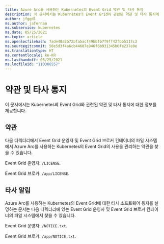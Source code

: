 ```yaml
---
title: Azure Arc를 사용하는 Kubernetes의 Event Grid 약관 및 타사 통지
description: 이 문서에서는 Kubernetes의 Event Grid와 관련된 약관 및 타사 통지에 대한 정보를 제공합니다.
author: jfggdl
ms.author: jafernan
ms.subservice: kubernetes
ms.date: 05/25/2021
ms.topic: article
ms.openlocfilehash: 7ade40a2b72bfa5acf49bbfb7f9ff42fbb5117c3
ms.sourcegitcommit: 58e5d3f4a6cb44607e946f6b931345b6fe237e0e
ms.translationtype: HT
ms.contentlocale: ko-KR
ms.lasthandoff: 05/25/2021
ms.locfileid: "110386557"
---
```

# <a name="legal-terms-and-third-party-notices"></a>약관 및 타사 통지
이 문서에서는 Kubernetes의 Event Grid와 관련된 약관 및 타사 통지에 대한 정보를 제공합니다. 

## <a name="legal-terms"></a>약관 

다음 디렉터리에서 Event Grid 운영자 및 Event Grid 브로커 컨테이너의 파일 시스템에서 Azure Arc를 사용하는 Kubernetes의 Event Grid의 사용을 관리하는 약관을 찾을 수 있습니다. 

Event Grid 운영자: ``/LICENSE``.

Event Grid 브로커: ``/app/LICENSE``.


## <a name="third-party-notices"></a>타사 알림

Azure Arc를 사용하는 Kubernetes의 Event Grid에 대한 타사 소프트웨어 통지를 설명하는 문서는 다음 디렉터리에 있는 Event Grid 운영자 및 Event Grid 브로커 컨테이너의 파일 시스템에서 찾을 수 있습니다.

Event Grid 운영자: ``/NOTICE.txt``.

Event Grid 브로커: ``/app/NOTICE.txt``.

